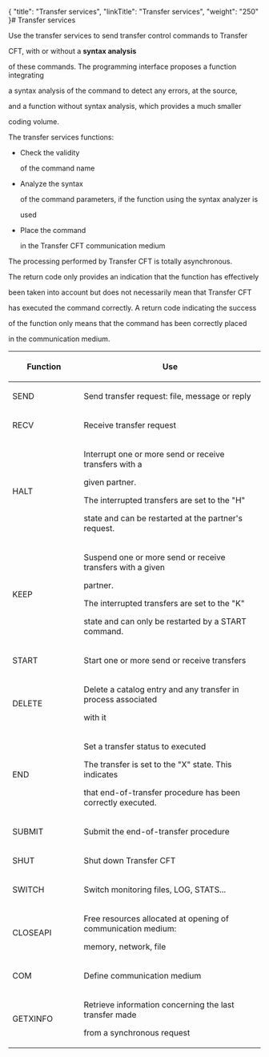 {
    "title": "Transfer services",
    "linkTitle": "Transfer services",
    "weight": "250"
}# <span id="Transfer_services"></span>Transfer services

Use the transfer services to send transfer control commands to Transfer
CFT, with or without a **syntax analysis**
of these commands. The programming interface proposes a function integrating
a syntax analysis of the command to detect any errors, at the source,
and a function without syntax analysis, which provides a much smaller
coding volume.

The transfer services functions:

-   Check the validity
    of the command name
-   Analyze the syntax
    of the command parameters, if the function using the syntax analyzer is
    used
-   Place the command
    in the Transfer CFT communication medium

The processing performed by Transfer CFT is totally asynchronous.

The return code only provides an indication that the function has effectively
been taken into account but does not necessarily mean that Transfer CFT
has executed the command correctly. A return code indicating the success
of the function only means that the command has been correctly placed
in the communication medium.

<table data-cellspacing="0">
<thead>
<tr class="header">
<th><p>Function</p></th>
<th><p>Use</p></th>
</tr>
</thead>
<tbody>
<tr class="odd" data-valign="top">
<td width="28.255%"><p>SEND</p></td>
<td width="71.745%"><p>Send transfer request: file, message or reply</p></td>
</tr>
<tr class="even" data-valign="top">
<td width="28.255%"><p>RECV</p></td>
<td width="71.745%"><p>Receive transfer request</p></td>
</tr>
<tr class="odd" data-valign="top">
<td width="28.255%"><p>HALT</p></td>
<td width="71.745%"><p>Interrupt one or more send or receive transfers with a
given partner.</p>
<p>The interrupted transfers are set to the "H"
state and can be restarted at the partner's request.</p></td>
</tr>
<tr class="even" data-valign="top">
<td width="28.255%"><p>KEEP</p></td>
<td width="71.745%"><p>Suspend one or more send or receive transfers with a given
partner.</p>
<p>The interrupted transfers are set to the "K"
state and can only be restarted by a START command.</p></td>
</tr>
<tr class="odd" data-valign="top">
<td width="28.255%"><p>START</p></td>
<td width="71.745%"><p>Start one or more send or receive transfers</p></td>
</tr>
<tr class="even" data-valign="top">
<td width="28.255%"><p>DELETE</p></td>
<td width="71.745%"><p>Delete a catalog entry and any transfer in process associated
with it</p></td>
</tr>
<tr class="odd" data-valign="top">
<td width="28.255%"><p>END</p></td>
<td width="71.745%"><p>Set a transfer status to executed</p>
<p>The transfer is set to the "X" state. This indicates
that end-of-transfer procedure has been correctly executed.</p></td>
</tr>
<tr class="even" data-valign="top">
<td width="28.255%"><p>SUBMIT</p></td>
<td width="71.745%"><p>Submit the end-of-transfer procedure</p></td>
</tr>
<tr class="odd" data-valign="top">
<td width="28.255%"><p>SHUT</p></td>
<td width="71.745%"><p>Shut down <span>Transfer CFT</span></p></td>
</tr>
<tr class="even" data-valign="top">
<td width="28.255%"><p>SWITCH</p></td>
<td width="71.745%"><p>Switch monitoring files, LOG, STATS...</p></td>
</tr>
<tr class="odd" data-valign="top">
<td width="28.255%"><p>CLOSEAPI</p></td>
<td width="71.745%"><p>Free resources allocated at opening of communication medium:
memory, network, file</p></td>
</tr>
<tr class="even" data-valign="top">
<td width="28.255%"><p>COM</p></td>
<td width="71.745%"><p>Define communication medium</p></td>
</tr>
<tr class="odd" data-valign="top">
<td width="28.255%"><p>GETXINFO</p></td>
<td width="71.745%"><p>Retrieve information concerning the last transfer made
from a synchronous request</p></td>
</tr>
</tbody>
</table>
